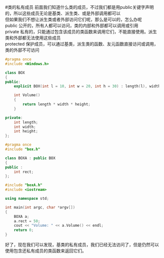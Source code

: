 #类的私有成员
前面我们知道什么类的成员，不过我们都是用public关键字声明的，所以这些成员无论是基类、派生类、或是外部调用都可以         
但如果我们不想让派生类或者外部访问它们呢，那么是可以的，怎么办呢         
public 公开的，所有人都可以访问，类的内部和外部都可以调用或引用      
private 私有的，只能通过包含该成员的类函数来调用它们，不能直接使用。派生类和外部都无法使用这些成员          
protected 保护成员，可以通过基类，派生类的函数、友元函数直接访问或调用，类的外部不可访问              
```cpp
#pragma once
#include <Windows.h>

class BOX
{
public:
	explicit BOX(int l = 10, int w = 20, int h = 30) : length(l), width(w), height(h) {}

	int Volume()
	{
		return length * width * height;
	}

private:
	int length;
	int width;
	int height;
};
```
```cpp
#pragma once 
#include "box.h"

class BOXA : public BOX
{
public :
	int rect;
};
```
```cpp
#include "boxA.h"
#include <iostream>

using namespace std;

int main(int argc, char *argv[])
{
	BOXA a;
	a.rect = 50;
	cout << "Volume: " << a.Volume() << endl;
	return 0;
}
```
好了，现在我们可以发现，基类的私有成员，我们已经无法访问了，但是仍然可以使用包含还私有成员的类函数来返回它们。           


